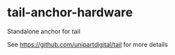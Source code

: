 # tail-anchor-hardware

Standalone anchor for tail

See https://github.com/unipartdigital/tail for more details
